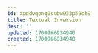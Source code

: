 ```yaml
---
id: xpddvqonq0subw933p59oh9
title: Textual Inversion
desc: ''
updated: 1700966934940
created: 1700966934940
---
```

